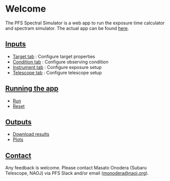 # Welcome

The PFS Spectral Simulator is a web app to run the exposure time calculator and spectram simulator. The actual app can be found [here](/etc/).

## [Inputs](inputs.md)

- [Target tab](inputs.md#target-tab) : Configure target properties
- [Condition tab](inputs.md#condition-tab) : Configure observing condition
- [Instrument tab](inputs.md#instrument-tab) : Configure exposure setup
- [Telescope tab](inputs.md#telescope-tab) : Configure telescope setup

## [Running the app](exec.md)

- [Run](exec.md#run)
- [Reset](exec.md#reset)

## [Outputs](outputs.md)

- [Download results](outputs.md#files)
- [Plots](outputs.md#plots)

## [Contact](contact.md)

Any feedback is welcome. Please contact Masato Onodera (Subaru Telescope, NAOJ) via PFS Slack and/or email (<monodera@naoj.org>).

